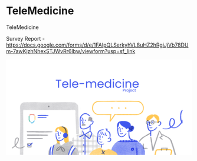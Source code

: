 # TeleMedicine

TeleMedicine

Survey Report - https://docs.google.com/forms/d/e/1FAIpQLSerkyhVL8uHZ2hRgiJjVb78DUm-7awKjzhNhexSTJWvRr6lbw/viewform?usp=sf_link

![alt text](./tele.png)


